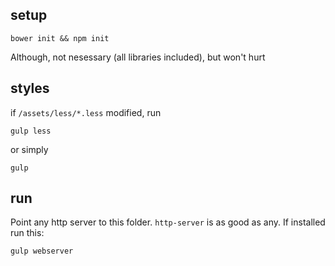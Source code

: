 ## setup

	bower init && npm init

Although, not nesessary (all libraries included), but won't hurt


## styles

if `/assets/less/*.less` modified, run

	gulp less

or simply

	gulp

## run

Point any http server to this folder. `http-server` is as good as any. If installed run this:

	gulp webserver



